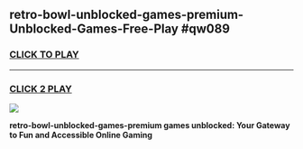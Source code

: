 
## retro-bowl-unblocked-games-premium-Unblocked-Games-Free-Play #qw089
<h3>
<a href="https://us.freeplayer.one?title=retro-bowl-unblocked-games-premium&ref=9M">CLICK TO PLAY</a></h3>
<hr>

<h3>
<a href="https://us.freeplayer.one?title=retro-bowl-unblocked-games-premium&ref=9M">CLICK 2 PLAY</a>
  
</h3>

<a href="https://us.freeplayer.one?title=retro-bowl-unblocked-games-premium&ref=9M"><img src="https://clearcache.store/games.png"></a>


**retro-bowl-unblocked-games-premium games unblocked: Your Gateway to Fun and Accessible Online Gaming**
